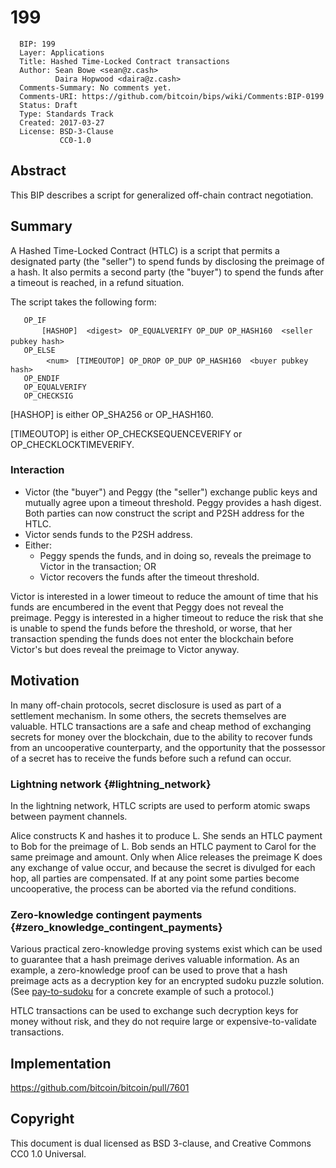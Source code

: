 # 199

      BIP: 199
      Layer: Applications
      Title: Hashed Time-Locked Contract transactions
      Author: Sean Bowe <sean@z.cash>
              Daira Hopwood <daira@z.cash>
      Comments-Summary: No comments yet.
      Comments-URI: https://github.com/bitcoin/bips/wiki/Comments:BIP-0199
      Status: Draft
      Type: Standards Track
      Created: 2017-03-27
      License: BSD-3-Clause
               CC0-1.0

## Abstract

This BIP describes a script for generalized off-chain contract
negotiation.

## Summary

A Hashed Time-Locked Contract (HTLC) is a script that permits a
designated party (the \"seller\") to spend funds by disclosing the
preimage of a hash. It also permits a second party (the \"buyer\") to
spend the funds after a timeout is reached, in a refund situation.

The script takes the following form:

`   OP_IF`\
`       [HASHOP]  <digest>` ` OP_EQUALVERIFY OP_DUP OP_HASH160  <seller pubkey hash>` `            `\
`   OP_ELSE`\
`        <num>` ` [TIMEOUTOP] OP_DROP OP_DUP OP_HASH160  <buyer pubkey hash>` \
`   OP_ENDIF`\
`   OP_EQUALVERIFY`\
`   OP_CHECKSIG`

\[HASHOP\] is either OP_SHA256 or OP_HASH160.

\[TIMEOUTOP\] is either OP_CHECKSEQUENCEVERIFY or
OP_CHECKLOCKTIMEVERIFY.

### Interaction

-   Victor (the \"buyer\") and Peggy (the \"seller\") exchange public
    keys and mutually agree upon a timeout threshold. Peggy provides a
    hash digest. Both parties can now construct the script and P2SH
    address for the HTLC.
-   Victor sends funds to the P2SH address.
-   Either:
    -   Peggy spends the funds, and in doing so, reveals the preimage to
        Victor in the transaction; OR
    -   Victor recovers the funds after the timeout threshold.

Victor is interested in a lower timeout to reduce the amount of time
that his funds are encumbered in the event that Peggy does not reveal
the preimage. Peggy is interested in a higher timeout to reduce the risk
that she is unable to spend the funds before the threshold, or worse,
that her transaction spending the funds does not enter the blockchain
before Victor\'s but does reveal the preimage to Victor anyway.

## Motivation

In many off-chain protocols, secret disclosure is used as part of a
settlement mechanism. In some others, the secrets themselves are
valuable. HTLC transactions are a safe and cheap method of exchanging
secrets for money over the blockchain, due to the ability to recover
funds from an uncooperative counterparty, and the opportunity that the
possessor of a secret has to receive the funds before such a refund can
occur.

### Lightning network {#lightning_network}

In the lightning network, HTLC scripts are used to perform atomic swaps
between payment channels.

Alice constructs K and hashes it to produce L. She sends an HTLC payment
to Bob for the preimage of L. Bob sends an HTLC payment to Carol for the
same preimage and amount. Only when Alice releases the preimage K does
any exchange of value occur, and because the secret is divulged for each
hop, all parties are compensated. If at any point some parties become
uncooperative, the process can be aborted via the refund conditions.

### Zero-knowledge contingent payments {#zero_knowledge_contingent_payments}

Various practical zero-knowledge proving systems exist which can be used
to guarantee that a hash preimage derives valuable information. As an
example, a zero-knowledge proof can be used to prove that a hash
preimage acts as a decryption key for an encrypted sudoku puzzle
solution. (See [pay-to-sudoku](https://github.com/zcash/pay-to-sudoku)
for a concrete example of such a protocol.)

HTLC transactions can be used to exchange such decryption keys for money
without risk, and they do not require large or expensive-to-validate
transactions.

## Implementation

<https://github.com/bitcoin/bitcoin/pull/7601>

## Copyright

This document is dual licensed as BSD 3-clause, and Creative Commons CC0
1.0 Universal.
